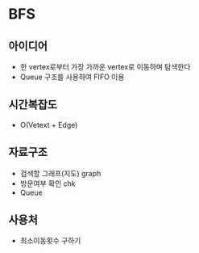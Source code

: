 # BFS

## 아이디어
- 한 vertex로부터 가장 가까운 vertex로 이동하며 탐색한다
- Queue 구조를 사용하여 FIFO 이용

## 시간복잡도
- O(Vetext + Edge)

## 자료구조
- 검색할 그래프(지도) graph
- 방문여부 확인 chk
- Queue

## 사용처
- 최소이동횟수 구하기

